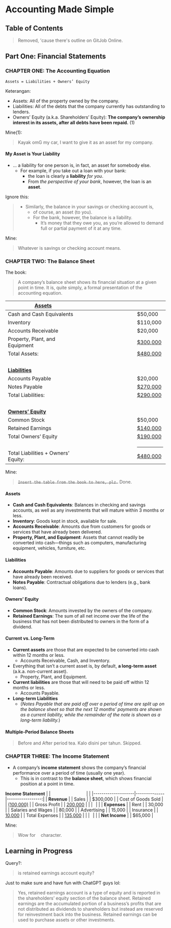 # Accounting Made Simple

## Table of Contents

> Removed, 'cause there's outline on GitJob Online.

## Part One: Financial Statements

### CHAPTER ONE: The Accounting Equation

`Assets = Liabilities + Owners’ Equity`

Keterangan:
- Assets: All of the property owned by the company.
- Liabilities: All of the debts that the company currently has outstanding to lenders.
- Owners’ Equity (a.k.a. Shareholders’ Equity): **The company’s ownership interest in its assets, after all debts have been repaid.** (1)

Mine(1):
> Kayak omG my car, I want to give it as an asset for my company.

#### My Asset is Your Liability

- ... a liability for one person is, in fact, an asset for somebody else.
  - For example, if you take out a loan with your bank:
    - the loan is clearly a **liability** _for you_.
    - From _the perspective of your bank_, however, the loan is an **asset**.

Ignore this:
> - Similarly, the balance in your savings or checking account is,
>   - of course, an asset (to you). 
>   - For the bank, however, the balance is a liability. 
>     - It’s money that they owe you, as you’re allowed to demand full or partial payment of it at any time.

Mine:
> Whatever is savings or checking account means.

### CHAPTER TWO: The Balance Sheet

The book:
> A company’s balance sheet shows its financial situation at a given point in time. It is, quite simply, a formal presentation of the accounting equation.

| <u>**Assets**</u>                   |⠀⠀⠀⠀⠀⠀⠀⠀⠀⠀⠀⠀⠀|          |
|-------------------------------------|----------------|----------|
| Cash and Cash Equivalents           |⠀⠀⠀⠀⠀⠀⠀⠀⠀⠀⠀⠀⠀| $50,000  |
| Inventory                           |⠀⠀⠀⠀⠀⠀⠀⠀⠀⠀⠀⠀⠀| $110,000 |
| Accounts Receivable                 |⠀⠀⠀⠀⠀⠀⠀⠀⠀⠀⠀⠀⠀| $20,000  |
| Property, Plant, and Equipment      |⠀⠀⠀⠀⠀⠀⠀⠀⠀⠀⠀⠀⠀| <u>$300,000</u> |
| Total Assets:                       |⠀⠀⠀⠀⠀⠀⠀⠀⠀⠀⠀⠀⠀| <u>$480,000</u> |
|                                     |⠀⠀⠀⠀⠀⠀⠀⠀⠀⠀⠀⠀⠀|          |
| <u>**Liabilities**</u>              |⠀⠀⠀⠀⠀⠀⠀⠀⠀⠀⠀⠀⠀|          |
| Accounts Payable                    |⠀⠀⠀⠀⠀⠀⠀⠀⠀⠀⠀⠀⠀| $20,000  |
| Notes Payable                       |⠀⠀⠀⠀⠀⠀⠀⠀⠀⠀⠀⠀⠀| <u>$270,000</u> |
| Total Liabilities:                  |⠀⠀⠀⠀⠀⠀⠀⠀⠀⠀⠀⠀⠀| <u>$290,000</u> |
|                                     |⠀⠀⠀⠀⠀⠀⠀⠀⠀⠀⠀⠀⠀|          |
| <u>**Owners’ Equity**</u>           |⠀⠀⠀⠀⠀⠀⠀⠀⠀⠀⠀⠀⠀|          |
| Common Stock                        |⠀⠀⠀⠀⠀⠀⠀⠀⠀⠀⠀⠀⠀| $50,000  |
| Retained Earnings                   |⠀⠀⠀⠀⠀⠀⠀⠀⠀⠀⠀⠀⠀| <u>$140,000</u> |
| Total Owners’ Equity                |⠀⠀⠀⠀⠀⠀⠀⠀⠀⠀⠀⠀⠀| <u>$190,000</u> |
|                                     |⠀⠀⠀⠀⠀⠀⠀⠀⠀⠀⠀⠀⠀| <u>⠀⠀⠀⠀⠀⠀⠀</u> |
| Total Liabilities + Owners’ Equity: |⠀⠀⠀⠀⠀⠀⠀⠀⠀⠀⠀⠀⠀| <u>$480,000<u> |

Mine:
> ~~`Insert the table from the book to here, plz.`~~ Done.

#### Assets

- **Cash and Cash Equivalents**: Balances in checking and savings accounts, as well as any investments that will mature within 3 months or less.
- **Inventory**: Goods kept in stock, available for sale.
- **Accounts Receivable**: Amounts due from customers for goods or services that have already been delivered.
- **Property, Plant, and Equipment**: Assets that cannot readily be converted into cash—things such as computers, manufacturing equipment, vehicles, furniture, etc.

#### Liabilities

- **Accounts Payable**: Amounts due to suppliers for goods or services that have already been received.
- **Notes Payable**: Contractual obligations due to lenders (e.g., bank loans).

#### Owners’ Equity

- **Common Stock**: Amounts invested by the owners of the company.
- **Retained Earnings**: The sum of all net income over the life of the business that has not been distributed to owners in the form of a dividend.

#### Current vs. Long-Term

- **Current assets** are those that are expected to be converted into cash within 12 months or less.
  - Accounts Receivable, Cash, and Inventory.
- Everything that isn’t a current asset is, by default, **a long-term asset** (a.k.a. non-current asset).
  - Property, Plant, and Equipment.
- **Current liabilities** are those that will need to be paid off within 12 months or less.
  - Accounts Payable.
- **Long-term Liabilities**
  - (_Notes Payable that are paid off over a period of time are split up on the balance sheet so that the next 12 months’ payments are shown as a current liability, while the remainder of the note is shown as a long-term liability._)

#### Multiple-Period Balance Sheets

> Before and After period tea. Kalo disini per tahun. Skipped.

### CHAPTER THREE: The Income Statement

- A company’s **income statement** shows the company’s financial performance over a period of time (usually one year).
  - This is in contrast to the **balance sheet**, which shows financial position at a point in time.

**Income Statement**
|                    |⠀⠀⠀⠀⠀⠀⠀⠀⠀⠀⠀|                  |
|--------------------|--------------|-----------------:|
| **Revenue** |
| Sales |                           | $300,000 |
| Cost of Goods Sold |              | <u>(100,000)</u> |
| Gross Profit |                    | <u>200,000</u> |
| |⠀| |
| **Expenses** |
| Rent |                            | 30,000 |
| Salaries and Wages |              | 80,000 |
| Advertising |                     | 15,000 |
| Insurance |                       | <u>10,000</u> |
| Total Expenses |                  | <u>135,000</u> |
| |⠀| |
| **Net Income** |                  | $65,000 |

Mine:
> Wow for `⠀` character.

## Learning in Progress

Query?:
> is retained earnings account equity?

Just to make sure and have fun with ChatGPT guys lol:
> Yes, retained earnings account is a type of equity and is reported in the shareholders’ equity section of the balance sheet. Retained earnings are the accumulated portion of a business’s profits that are not distributed as dividends to shareholders but instead are reserved for reinvestment back into the business. Retained earnings can be used to purchase assets or other investments.
